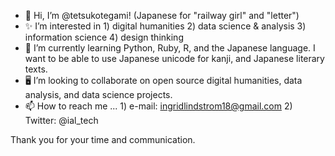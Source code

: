 - 🏣  Hi, I’m @tetsukotegami! (Japanese for "railway girl" and "letter")
- ✨  I’m interested in 1) digital humanities 2) data science & analysis 3) information science  4) design thinking
- 🌱  I’m currently learning Python, Ruby, R, and the Japanese language. I want to be able to use Japanese unicode for kanji, and Japanese literary texts. 
- 🖥️  I’m looking to collaborate on open source digital humanities, data analysis, and data science projects. 
- 📫  How to reach me ... 1) e-mail: ingridlindstrom18@gmail.com 2) Twitter: @ial_tech 

Thank you for your time and communication. 

<!---
tetsukotegami/tetsukotegami is a ✨ special ✨ repository because its `README.md` (this file) appears on your GitHub profile.
You can click the Preview link to take a look at your changes.
--->
